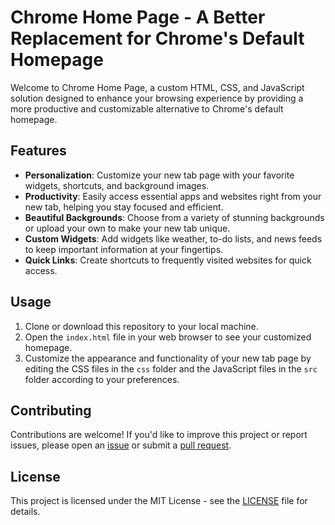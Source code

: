 # Chrome Home Page - A Better Replacement for Chrome's Default Homepage

Welcome to Chrome Home Page, a custom HTML, CSS, and JavaScript solution designed to enhance your browsing experience by providing a more productive and customizable alternative to Chrome's default homepage.

## Features

- **Personalization**: Customize your new tab page with your favorite widgets, shortcuts, and background images.
- **Productivity**: Easily access essential apps and websites right from your new tab, helping you stay focused and efficient.
- **Beautiful Backgrounds**: Choose from a variety of stunning backgrounds or upload your own to make your new tab unique.
- **Custom Widgets**: Add widgets like weather, to-do lists, and news feeds to keep important information at your fingertips.
- **Quick Links**: Create shortcuts to frequently visited websites for quick access.

## Usage

1. Clone or download this repository to your local machine.
2. Open the `index.html` file in your web browser to see your customized homepage.
3. Customize the appearance and functionality of your new tab page by editing the CSS files in the `css` folder and the JavaScript files in the `src` folder according to your preferences.

## Contributing

Contributions are welcome! If you'd like to improve this project or report issues, please open an [issue](../../issues) or submit a [pull request](../../pulls).

## License

This project is licensed under the MIT License - see the [LICENSE](LICENSE) file for details.
